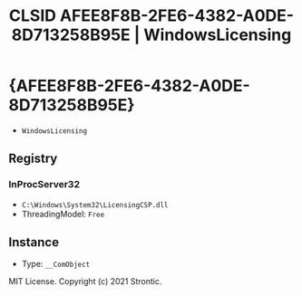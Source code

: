 ﻿---
title: "CLSID AFEE8F8B-2FE6-4382-A0DE-8D713258B95E | WindowsLicensing"
excerpt: What is COM-Object CLSID AFEE8F8B-2FE6-4382-A0DE-8D713258B95E?
---

# {AFEE8F8B-2FE6-4382-A0DE-8D713258B95E}

* `WindowsLicensing`

## Registry


### InProcServer32

* `C:\Windows\System32\LicensingCSP.dll`
* ThreadingModel: `Free`

## Instance

* Type: `__ComObject`

MIT License. Copyright (c) 2021 Strontic.


